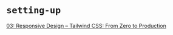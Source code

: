 # `setting-up`

[03: Responsive Design – Tailwind CSS: From Zero to Production](https://www.youtube.com/watch?v=hX1zUdj4Dw4)
